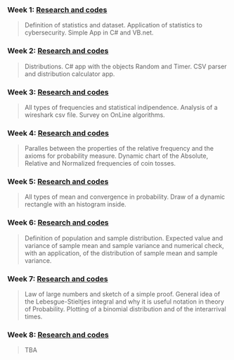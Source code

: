 ### Week 1: [Research and codes](https://videars.github.io/Week1/)
> Definition of statistics and dataset. Application of statistics to cybersecurity. Simple App in C# and VB.net.


### Week 2: [Research and codes](https://videars.github.io/Week2/)
> Distributions. C# app with the objects Random and Timer. CSV parser and distribution calculator app. 


### Week 3: [Research and codes](https://videars.github.io/Week3/)
> All types of frequencies and statistical indipendence. Analysis of a wireshark csv file. Survey on OnLine algorithms.


### Week 4: [Research and codes](https://videars.github.io/Week4/)
> Paralles between the properties of the relative frequency and the axioms for probability measure. Dynamic chart of the Absolute, Relative and Normalized frequencies of coin tosses.


### Week 5: [Research and codes](https://videars.github.io/Week5/)
> All types of mean and convergence in probability. Draw of a dynamic rectangle with an histogram inside.


### Week 6: [Research and codes](https://videars.github.io/Week6/)
> Definition of population and sample distribution. Expected value and variance of sample mean and sample variance and numerical check, with an application, of the distribution of sample mean and sample variance.


### Week 7: [Research and codes](https://videars.github.io/Week7/)
> Law of large numbers and sketch of a simple proof. General idea of the Lebesgue-Stieltjes integral and why it is useful notation in theory of Probability. Plotting of a binomial distribution and of the interarrival times.


### Week 8: [Research and codes](https://videars.github.io/Week8/)
> TBA

